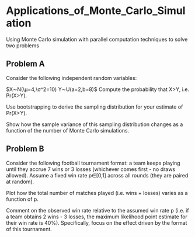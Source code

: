 # Applications_of_Monte_Carlo_Simulation
Using Monte Carlo simulation with parallel computation techniques to solve two problems

## Problem A

Consider the following independent random variables:

$X∼N(\μ=4,\σ^2=10)
Y∼U(a=2,b=8)$
Compute the probability that X>Y, i.e. Pr(X>Y).

Use bootstrapping to derive the sampling distribution for your estimate of Pr(X>Y).

Show how the sample variance of this sampling distribution changes as a function of the number of Monte Carlo simulations.

## Problem B

Consider the following football tournament format: a team keeps playing until they accrue 7 wins or 3 losses (whichever comes first - no draws allowed). Assume a fixed win rate p∈[0,1] across all rounds (they are paired at random).

Plot how the total number of matches played (i.e. wins + losses) varies as a function of p.

Comment on the observed win rate relative to the assumed win rate p (i.e. if a team obtains 2 wins - 3 losses, the maximum likelihood point estimate for their win rate is 40%). Specifically, focus on the effect driven by the format of this tournament.
